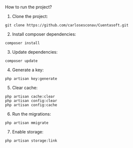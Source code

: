How to run the project?

1. Clone the project:
```
git clone https://github.com/carlosesconav/Cuentasoft.git
```

2. Install composer dependencies:
```
composer install
```

3. Update dependencies:
```
composer update
```

4. Generate a key:
```
php artisan key:generate
```

5. Clear cache:
```
php artisan cache:clear
php artisan config:clear
php artisan config:cache
```

6. Run the migrations:
```
php artisan mmigrate
```

7. Enable storage:
```
php artisan storage:link
```
